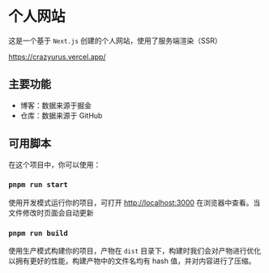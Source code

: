 # 个人网站

这是一个基于 `Next.js` 创建的个人网站，使用了服务端渲染（SSR）

https://crazyurus.vercel.app/

## 主要功能

- 博客：数据来源于掘金
- 仓库：数据来源于 GitHub

## 可用脚本

在这个项目中，你可以使用：

### `pnpm run start`

使用开发模式运行你的项目，可打开 [http://localhost:3000](http://localhost:3000) 在浏览器中查看。当文件修改时页面会自动更新

### `pnpm run build`

使用生产模式构建你的项目，产物在 `dist` 目录下，构建时我们会对产物进行优化以拥有更好的性能，构建产物中的文件名均有 hash 值，并对内容进行了压缩。
